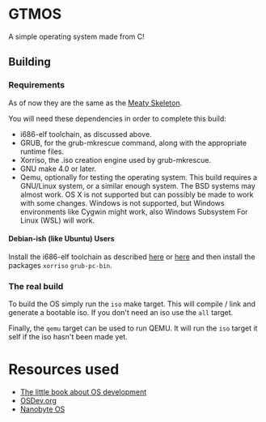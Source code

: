 # GTMOS

A simple operating system made from C!

## Building

### Requirements
As of now they are the same as the [Meaty Skeleton](https://wiki.osdev.org/Meaty_Skeleton#Cross-Compiling_the_Operating_System).

You will need these dependencies in order to complete this build:

* i686-elf toolchain, as discussed above.
* GRUB, for the grub-mkrescue command, along with the appropriate runtime files.
* Xorriso, the .iso creation engine used by grub-mkrescue.
* GNU make 4.0 or later.
* Qemu, optionally for testing the operating system.
This build requires a GNU/Linux system, or a similar enough system. The BSD systems may almost work. OS X is not supported but can possibly be made to work with some changes. Windows is not supported, but Windows environments like Cygwin might work, also Windows Subsystem For Linux (WSL) will work.

#### Debian-ish (like Ubuntu) Users
Install the i686-elf toolchain as described [here](https://github.com/lordmilko/i686-elf-tools) or [here](https://wiki.osdev.org/Meaty_Skeleton#Building_a_Cross-Compiler) and then install the packages `xorriso` `grub-pc-bin`.

### The real build
To build the OS simply run the `iso` make target. This will compile / link and generate a bootable iso. If you don't need an iso use the `all` target.

Finally, the `qemu` target can be used to run QEMU. It will run the `iso` target it self if the iso hasn't been made yet.

# Resources used
* [The little book about OS development](http://littleosbook.github.io/)
* [OSDev.org](https://wiki.osdev.org/)
* [Nanobyte OS](https://github.com/nanobyte-dev/nanobyte_os)
